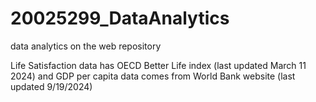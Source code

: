 # 20025299_DataAnalytics
data analytics on the web repository

Life Satisfaction data has OECD Better Life index (last updated March 11 2024) and GDP per capita data comes from World Bank website (last updated 
9/19/2024)
